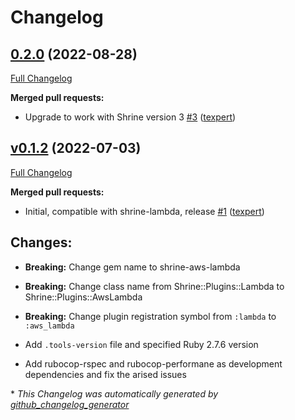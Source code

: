 # Changelog

## [0.2.0](https://github.com/texpert/shrine-aws-lambda/tree/0.2.0) (2022-08-28)

[Full Changelog](https://github.com/texpert/shrine-aws-lambda/compare/v0.1.2...0.2.0)

**Merged pull requests:**

- Upgrade to work with Shrine version 3 [\#3](https://github.com/texpert/shrine-aws-lambda/pull/3) ([texpert](https://github.com/texpert))

## [v0.1.2](https://github.com/texpert/shrine-aws-lambda/tree/v0.1.2) (2022-07-03)

[Full Changelog](https://github.com/texpert/shrine-aws-lambda/compare/88f53efc0436de444f438d36b8a831b4013f5778...v0.1.2)

**Merged pull requests:**

- Initial, compatible with shrine-lambda, release [\#1](https://github.com/texpert/shrine-aws-lambda/pull/1) ([texpert](https://github.com/texpert))

## Changes:

- **Breaking:** Change gem name to shrine-aws-lambda
- **Breaking:** Change class name from Shrine::Plugins::Lambda to Shrine::Plugins::AwsLambda
- **Breaking:** Change plugin registration symbol from `:lambda` to `:aws_lambda`

- Add `.tools-version` file and specified Ruby 2.7.6 version
- Add rubocop-rspec and rubocop-performane as development dependencies and fix the arised issues



\* *This Changelog was automatically generated by [github_changelog_generator](https://github.com/github-changelog-generator/github-changelog-generator)*
